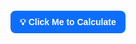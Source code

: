 <a href="https://example.com" target="_blank" style="
  background:#0d6efd;
  color:white;
  border-radius:8px;
  padding:10px 15px;
  text-decoration:none;
  font-weight:600;
  font-family:sans-serif;">
  💡 Click Me to Calculate
</a>
